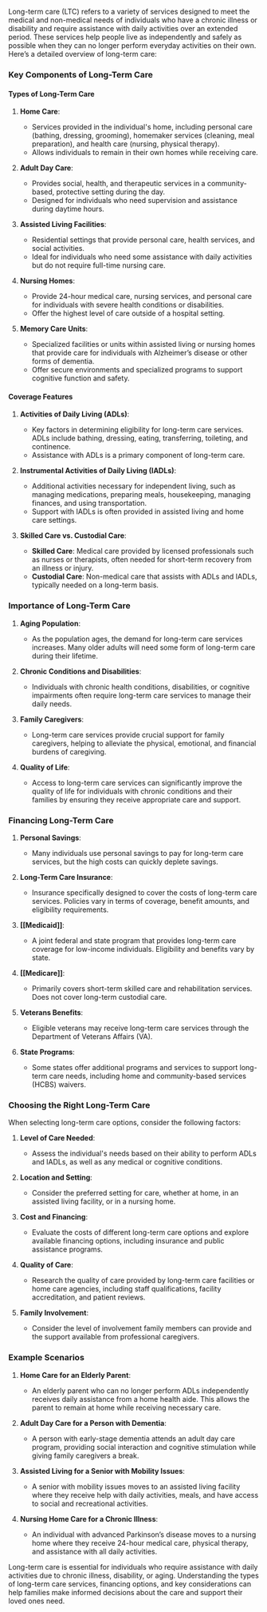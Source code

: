 Long-term care (LTC) refers to a variety of services designed to meet the medical and non-medical needs of individuals who have a chronic illness or disability and require assistance with daily activities over an extended period. These services help people live as independently and safely as possible when they can no longer perform everyday activities on their own. Here’s a detailed overview of long-term care:

### Key Components of Long-Term Care

#### Types of Long-Term Care
1. **Home Care**:
   - Services provided in the individual's home, including personal care (bathing, dressing, grooming), homemaker services (cleaning, meal preparation), and health care (nursing, physical therapy).
   - Allows individuals to remain in their own homes while receiving care.

2. **Adult Day Care**:
   - Provides social, health, and therapeutic services in a community-based, protective setting during the day.
   - Designed for individuals who need supervision and assistance during daytime hours.

3. **Assisted Living Facilities**:
   - Residential settings that provide personal care, health services, and social activities.
   - Ideal for individuals who need some assistance with daily activities but do not require full-time nursing care.

4. **Nursing Homes**:
   - Provide 24-hour medical care, nursing services, and personal care for individuals with severe health conditions or disabilities.
   - Offer the highest level of care outside of a hospital setting.

5. **Memory Care Units**:
   - Specialized facilities or units within assisted living or nursing homes that provide care for individuals with Alzheimer’s disease or other forms of dementia.
   - Offer secure environments and specialized programs to support cognitive function and safety.

#### Coverage Features
1. **Activities of Daily Living (ADLs)**:
   - Key factors in determining eligibility for long-term care services. ADLs include bathing, dressing, eating, transferring, toileting, and continence.
   - Assistance with ADLs is a primary component of long-term care.

2. **Instrumental Activities of Daily Living (IADLs)**:
   - Additional activities necessary for independent living, such as managing medications, preparing meals, housekeeping, managing finances, and using transportation.
   - Support with IADLs is often provided in assisted living and home care settings.

3. **Skilled Care vs. Custodial Care**:
   - **Skilled Care**: Medical care provided by licensed professionals such as nurses or therapists, often needed for short-term recovery from an illness or injury.
   - **Custodial Care**: Non-medical care that assists with ADLs and IADLs, typically needed on a long-term basis.

### Importance of Long-Term Care
1. **Aging Population**:
   - As the population ages, the demand for long-term care services increases. Many older adults will need some form of long-term care during their lifetime.
   
2. **Chronic Conditions and Disabilities**:
   - Individuals with chronic health conditions, disabilities, or cognitive impairments often require long-term care services to manage their daily needs.

3. **Family Caregivers**:
   - Long-term care services provide crucial support for family caregivers, helping to alleviate the physical, emotional, and financial burdens of caregiving.

4. **Quality of Life**:
   - Access to long-term care services can significantly improve the quality of life for individuals with chronic conditions and their families by ensuring they receive appropriate care and support.

### Financing Long-Term Care
1. **Personal Savings**:
   - Many individuals use personal savings to pay for long-term care services, but the high costs can quickly deplete savings.

2. **Long-Term Care Insurance**:
   - Insurance specifically designed to cover the costs of long-term care services. Policies vary in terms of coverage, benefit amounts, and eligibility requirements.
   
3. **[[Medicaid]]**:
   - A joint federal and state program that provides long-term care coverage for low-income individuals. Eligibility and benefits vary by state.
   
4. **[[Medicare]]**:
   - Primarily covers short-term skilled care and rehabilitation services. Does not cover long-term custodial care.
   
5. **Veterans Benefits**:
   - Eligible veterans may receive long-term care services through the Department of Veterans Affairs (VA).

6. **State Programs**:
   - Some states offer additional programs and services to support long-term care needs, including home and community-based services (HCBS) waivers.

### Choosing the Right Long-Term Care
When selecting long-term care options, consider the following factors:
1. **Level of Care Needed**:
   - Assess the individual's needs based on their ability to perform ADLs and IADLs, as well as any medical or cognitive conditions.
   
2. **Location and Setting**:
   - Consider the preferred setting for care, whether at home, in an assisted living facility, or in a nursing home.

3. **Cost and Financing**:
   - Evaluate the costs of different long-term care options and explore available financing options, including insurance and public assistance programs.

4. **Quality of Care**:
   - Research the quality of care provided by long-term care facilities or home care agencies, including staff qualifications, facility accreditation, and patient reviews.

5. **Family Involvement**:
   - Consider the level of involvement family members can provide and the support available from professional caregivers.

### Example Scenarios
1. **Home Care for an Elderly Parent**:
   - An elderly parent who can no longer perform ADLs independently receives daily assistance from a home health aide. This allows the parent to remain at home while receiving necessary care.

2. **Adult Day Care for a Person with Dementia**:
   - A person with early-stage dementia attends an adult day care program, providing social interaction and cognitive stimulation while giving family caregivers a break.

3. **Assisted Living for a Senior with Mobility Issues**:
   - A senior with mobility issues moves to an assisted living facility where they receive help with daily activities, meals, and have access to social and recreational activities.

4. **Nursing Home Care for a Chronic Illness**:
   - An individual with advanced Parkinson’s disease moves to a nursing home where they receive 24-hour medical care, physical therapy, and assistance with all daily activities.

Long-term care is essential for individuals who require assistance with daily activities due to chronic illness, disability, or aging. Understanding the types of long-term care services, financing options, and key considerations can help families make informed decisions about the care and support their loved ones need.